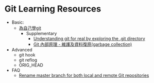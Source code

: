 # Git Learning Resources

* Basic:
  * [為自己學git](https://gitbook.tw/)
    * Supplementary
      * [Understanding git for real by exploring the .git directory](https://medium.freecodecamp.org/understanding-git-for-real-by-exploring-the-git-directory-1e079c15b807)
      * [Git 內部原理 - 維護及資料復原(garbage collection)](https://git-scm.com/book/zh-tw/v1/Git-%E5%85%A7%E9%83%A8%E5%8E%9F%E7%90%86-%E7%B6%AD%E8%AD%B7%E5%8F%8A%E8%B3%87%E6%96%99%E5%BE%A9%E5%8E%9F)
* Advanced
  * git hook
  * git reflog
  * ORIG_HEAD
* FAQ
  * [Rename master branch for both local and remote Git repositories](http://stackoverflow.com/questions/1526794/rename-master-branch-for-both-local-and-remote-git-repositories)

